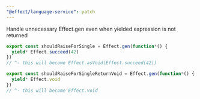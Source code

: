 ```yaml
---
"@effect/language-service": patch
---
```


Handle unnecessary Effect.gen even when yielded expression is not returned

```ts
export const shouldRaiseForSingle = Effect.gen(function*() {
  yield* Effect.succeed(42)
})
// ^- this will become Effect.asVoid(Effect.succeed(42))

export const shouldRaiseForSingleReturnVoid = Effect.gen(function*() {
  yield* Effect.void
})
// ^- this will become Effect.void
```
